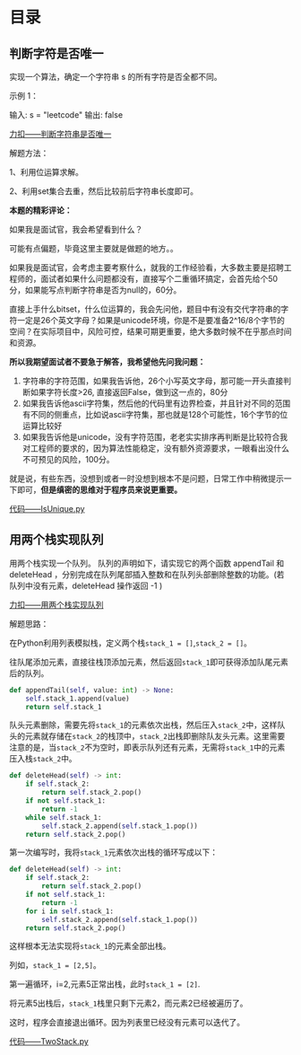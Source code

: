 # 目录

## 判断字符是否唯一

实现一个算法，确定一个字符串 s 的所有字符是否全都不同。

示例 1：

输入: s = "leetcode"
输出: false

[力扣——判断字符串是否唯一](https://leetcode-cn.com/problems/is-unique-lcci/)

解题方法：

1、利用位运算求解。

2、利用set集合去重，然后比较前后字符串长度即可。

**本题的精彩评论：**

如果我是面试官，我会希望看到什么？

可能有点偏题，毕竟这里主要就是做题的地方。。

如果我是面试官，会考虑主要考察什么，就我的工作经验看，大多数主要是招聘工程师的，面试者如果什么问题都没有，直接写个二重循环搞定，会首先给个50分，如果能写点判断字符串是否为null的，60分。

直接上手什么bitset，什么位运算的，我会先问他，题目中有没有交代字符串的字符一定是26个英文字母？如果是unicode环境，你是不是要准备2^16/8个字节的空间？在实际项目中，风险可控，结果可期更重要，绝大多数时候不在乎那点时间和资源。

**所以我期望面试者不要急于解答，我希望他先问我问题：**

1. 字符串的字符范围，如果我告诉他，26个小写英文字母，那可能一开头直接判断如果字符长度>26, 直接返回False，做到这一点的，80分
2. 如果我告诉他ascii字符集，然后他的代码里有边界检查，并且针对不同的范围有不同的侧重点，比如说ascii字符集，那也就是128个可能性，16个字节的位运算比较好
3. 如果我告诉他是unicode，没有字符范围，老老实实排序再判断是比较符合我对工程师的要求的，因为算法性能稳定，没有额外资源要求，一眼看出没什么不可预见的风险，100分。

就是说，有些东西，没想到或者一时没想到根本不是问题，日常工作中稍微提示一下即可，**但是缜密的思维对于程序员来说更重要。**

[代码——IsUnique.py](IsUnique.py)

## 用两个栈实现队列

用两个栈实现一个队列。
队列的声明如下，请实现它的两个函数 appendTail 和 deleteHead ，分别完成在队列尾部插入整数和在队列头部删除整数的功能。(若队列中没有元素，deleteHead 操作返回 -1 )

[力扣——用两个栈实现队列](https://leetcode-cn.com/problems/yong-liang-ge-zhan-shi-xian-dui-lie-lcof)

解题思路：

在Python利用列表模拟栈，定义两个栈`stack_1 = []`,`stack_2 = []`。

往队尾添加元素，直接往栈顶添加元素，然后返回`stack_1`即可获得添加队尾元素后的队列。

```python
def appendTail(self, value: int) -> None:
    self.stack_1.append(value)
    return self.stack_1
```

队头元素删除，需要先将`stack_1`的元素依次出栈，然后压入`stack_2`中，这样队头的元素就存储在`stack_2`的栈顶中，`stack_2`出栈即删除队友头元素。这里需要注意的是，当`stack_2`不为空时，即表示队列还有元素，无需将`stack_1`中的元素压入栈`stack_2`中。

```python
def deleteHead(self) -> int:
    if self.stack_2:
        return self.stack_2.pop()
    if not self.stack_1:
        return -1
    while self.stack_1:
        self.stack_2.append(self.stack_1.pop())
    return self.stack_2.pop()
```

第一次编写时，我将`stack_1`元素依次出栈的循环写成以下：

```python
def deleteHead(self) -> int:
    if self.stack_2:
        return self.stack_2.pop()
    if not self.stack_1:
        return -1
    for i in self.stack_1:
        self.stack_2.append(self.stack_1.pop())
    return self.stack_2.pop()
```

这样根本无法实现将`stack_1`的元素全部出栈。

列如，`stack_1 = [2,5]`。

第一遍循环，i=2,元素5正常出栈，此时`stack_1 = [2]`.

将元素5出栈后，`stack_1`栈里只剩下元素2，而元素2已经被遍历了。

这时，程序会直接退出循环。因为列表里已经没有元素可以迭代了。

[代码——TwoStack.py](TwoStack.py)
